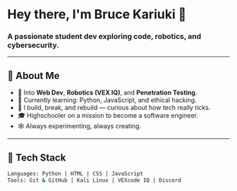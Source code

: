 # Hey there, I'm Bruce Kariuki 👋

### A passionate student dev exploring code, robotics, and cybersecurity.

---

## 🚀 About Me
- 🔭 Into **Web Dev**, **Robotics (VEX IQ)**, and **Penetration Testing**.
- 🌱 Currently learning: Python, JavaScript, and ethical hacking.
- 🤖 I build, break, and rebuild — curious about how tech really ticks.
- 🎓 Highschooler on a mission to become a software engineer.
- 🕸️ Always experimenting, always creating.

---

## 🧠 Tech Stack
```bash
Languages: Python | HTML | CSS | JavaScript
Tools: Git & GitHub | Kali Linux | VEXcode IQ | Discord